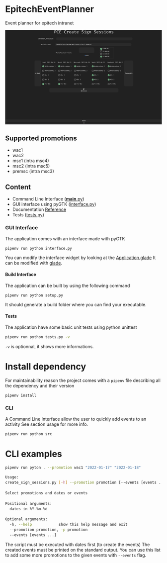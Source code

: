 # EpitechEventPlanner
Event planner for epitech intranet

![How does it look ?](assets/img.png "Example")

## Supported promotions 
- wac1
- wac2
- msc1 (intra msc4)
- msc2 (intra msc5)
- premsc (intra msc3)

## Content
- Command Line Interface ([__main__.py](./src/__main__.py))
- GUI interface using pyGTK ([interface.py](./src/interface.py))
- Documentation [Reference](https://julienaldon.github.io/EpitechEventPlanner/index.html#document-modules)
- Tests ([tests.py](./src/tests.py))

### GUI Interface 
The application comes with an interface made with pyGTK
```sh
pipenv run python interface.py
```
You can modify the interface widget by looking at the [Application.glade](./Application.glade)
It can be modified with [glade](https://glade.gnome.org/).

#### Build Interface
The application can be built by using the following command
```sh
pipenv run python setup.py
```
It should generate a build folder where you can find your executable.

#### Tests
The application have some basic unit tests using python unittest
```sh
pipenv run python tests.py -v
```
`-v` is optionnal, it shows more informations.

# Install dependency
For maintainability reason the project comes with a `pipenv` file describing all the dependency and their version
```sh
pipenv install
```

### CLI 
A Command Line Interface allow the user to quickly add events to an activity
See section usage for more info.
```sh
pipenv run python src
```

# CLI examples
```sh
pipenv run pyton . --promotion wac1 "2022-01-17" "2022-01-18"
```

```sh
Usage: 
create_sign_sessions.py [-h] --promotion promotion [--events [events ...]] [dates in %Y-%m-%d ...]

Select promotions and dates or events

Positional arguments:
  dates in %Y-%m-%d

Optional arguments:
  -h, --help            show this help message and exit
  --promotion promotion, -p promotion
  --events [events ...]
```

The script must be executed with dates first (to create the events)
The created events must be printed on the standard output.
You can use this list to add some more promotions to the given events with `--events` flag.

